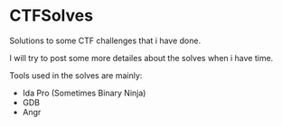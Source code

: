 # CTFSolves
Solutions to some CTF challenges that i have done.

I will try to post some more detailes about the solves when i have time.

Tools used in the solves are mainly:
- Ida Pro (Sometimes Binary Ninja)
- GDB
- Angr
